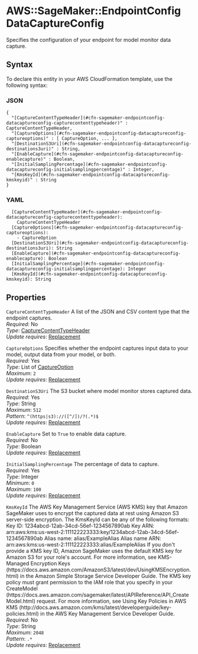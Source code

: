 # AWS::SageMaker::EndpointConfig DataCaptureConfig<a name="aws-properties-sagemaker-endpointconfig-datacaptureconfig"></a>

Specifies the configuration of your endpoint for model monitor data capture\.

## Syntax<a name="aws-properties-sagemaker-endpointconfig-datacaptureconfig-syntax"></a>

To declare this entity in your AWS CloudFormation template, use the following syntax:

### JSON<a name="aws-properties-sagemaker-endpointconfig-datacaptureconfig-syntax.json"></a>

```
{
  "[CaptureContentTypeHeader](#cfn-sagemaker-endpointconfig-datacaptureconfig-capturecontenttypeheader)" : CaptureContentTypeHeader,
  "[CaptureOptions](#cfn-sagemaker-endpointconfig-datacaptureconfig-captureoptions)" : [ CaptureOption, ... ],
  "[DestinationS3Uri](#cfn-sagemaker-endpointconfig-datacaptureconfig-destinations3uri)" : String,
  "[EnableCapture](#cfn-sagemaker-endpointconfig-datacaptureconfig-enablecapture)" : Boolean,
  "[InitialSamplingPercentage](#cfn-sagemaker-endpointconfig-datacaptureconfig-initialsamplingpercentage)" : Integer,
  "[KmsKeyId](#cfn-sagemaker-endpointconfig-datacaptureconfig-kmskeyid)" : String
}
```

### YAML<a name="aws-properties-sagemaker-endpointconfig-datacaptureconfig-syntax.yaml"></a>

```
  [CaptureContentTypeHeader](#cfn-sagemaker-endpointconfig-datacaptureconfig-capturecontenttypeheader):
    CaptureContentTypeHeader
  [CaptureOptions](#cfn-sagemaker-endpointconfig-datacaptureconfig-captureoptions):
    - CaptureOption
  [DestinationS3Uri](#cfn-sagemaker-endpointconfig-datacaptureconfig-destinations3uri): String
  [EnableCapture](#cfn-sagemaker-endpointconfig-datacaptureconfig-enablecapture): Boolean
  [InitialSamplingPercentage](#cfn-sagemaker-endpointconfig-datacaptureconfig-initialsamplingpercentage): Integer
  [KmsKeyId](#cfn-sagemaker-endpointconfig-datacaptureconfig-kmskeyid): String
```

## Properties<a name="aws-properties-sagemaker-endpointconfig-datacaptureconfig-properties"></a>

`CaptureContentTypeHeader` <a name="cfn-sagemaker-endpointconfig-datacaptureconfig-capturecontenttypeheader"></a>
A list of the JSON and CSV content type that the endpoint captures\.  
_Required_: No  
_Type_: [CaptureContentTypeHeader](aws-properties-sagemaker-endpointconfig-datacaptureconfig-capturecontenttypeheader.md)  
_Update requires_: [Replacement](https://docs.aws.amazon.com/AWSCloudFormation/latest/UserGuide/using-cfn-updating-stacks-update-behaviors.html#update-replacement)

`CaptureOptions` <a name="cfn-sagemaker-endpointconfig-datacaptureconfig-captureoptions"></a>
Specifies whether the endpoint captures input data to your model, output data from your model, or both\.  
_Required_: Yes  
_Type_: List of [CaptureOption](aws-properties-sagemaker-endpointconfig-captureoption.md)  
_Maximum_: `2`  
_Update requires_: [Replacement](https://docs.aws.amazon.com/AWSCloudFormation/latest/UserGuide/using-cfn-updating-stacks-update-behaviors.html#update-replacement)

`DestinationS3Uri` <a name="cfn-sagemaker-endpointconfig-datacaptureconfig-destinations3uri"></a>
The S3 bucket where model monitor stores captured data\.  
_Required_: Yes  
_Type_: String  
_Maximum_: `512`  
_Pattern_: `^(https|s3)://([^/])/?(.*)$`  
_Update requires_: [Replacement](https://docs.aws.amazon.com/AWSCloudFormation/latest/UserGuide/using-cfn-updating-stacks-update-behaviors.html#update-replacement)

`EnableCapture` <a name="cfn-sagemaker-endpointconfig-datacaptureconfig-enablecapture"></a>
Set to `True` to enable data capture\.  
_Required_: No  
_Type_: Boolean  
_Update requires_: [Replacement](https://docs.aws.amazon.com/AWSCloudFormation/latest/UserGuide/using-cfn-updating-stacks-update-behaviors.html#update-replacement)

`InitialSamplingPercentage` <a name="cfn-sagemaker-endpointconfig-datacaptureconfig-initialsamplingpercentage"></a>
The percentage of data to capture\.  
_Required_: Yes  
_Type_: Integer  
_Minimum_: `0`  
_Maximum_: `100`  
_Update requires_: [Replacement](https://docs.aws.amazon.com/AWSCloudFormation/latest/UserGuide/using-cfn-updating-stacks-update-behaviors.html#update-replacement)

`KmsKeyId` <a name="cfn-sagemaker-endpointconfig-datacaptureconfig-kmskeyid"></a>
The AWS Key Management Service \(AWS KMS\) key that Amazon SageMaker uses to encrypt the captured data at rest using Amazon S3 server\-side encryption\. The KmsKeyId can be any of the following formats: Key ID: 1234abcd\-12ab\-34cd\-56ef\-1234567890ab Key ARN: arn:aws:kms:us\-west\-2:111122223333:key/1234abcd\-12ab\-34cd\-56ef\-1234567890ab Alias name: alias/ExampleAlias Alias name ARN: arn:aws:kms:us\-west\-2:111122223333:alias/ExampleAlias If you don't provide a KMS key ID, Amazon SageMaker uses the default KMS key for Amazon S3 for your role's account\. For more information, see KMS\-Managed Encryption Keys \(https://docs\.aws\.amazon\.com/AmazonS3/latest/dev/UsingKMSEncryption\.html\) in the Amazon Simple Storage Service Developer Guide\. The KMS key policy must grant permission to the IAM role that you specify in your CreateModel \(https://docs\.aws\.amazon\.com/sagemaker/latest/APIReference/API_CreateModel\.html\) request\. For more information, see Using Key Policies in AWS KMS \(http://docs\.aws\.amazon\.com/kms/latest/developerguide/key\-policies\.html\) in the AWS Key Management Service Developer Guide\.  
_Required_: No  
_Type_: String  
_Maximum_: `2048`  
_Pattern_: `.*`  
_Update requires_: [Replacement](https://docs.aws.amazon.com/AWSCloudFormation/latest/UserGuide/using-cfn-updating-stacks-update-behaviors.html#update-replacement)
